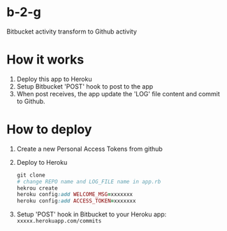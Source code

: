 # b-2-g
Bitbucket activity transform to Github activity

# How it works
1. Deploy this app to Heroku
2. Setup Bitbucket 'POST' hook to post to the app
3. When post receives, the app update the 'LOG' file content and commit to Github.

# How to deploy
1. Create a new Personal Access Tokens from github
2. Deploy to Heroku

    ```ruby
    git clone
    # change REPO name and LOG_FILE name in app.rb
    hekrou create
    heroku config:add WELCOME_MSG=xxxxxxx
    heroku config:add ACCESS_TOKEN=xxxxxxx
    ```
    
3. Setup 'POST' hook in Bitbucket to your Heroku app:
`xxxxx.herokuapp.com/commits`

